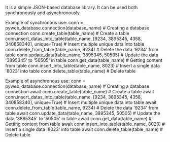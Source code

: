 It is a simple JSON-based database library. It can be used both synchronously and asynchronously.

Example of synchronous use:
conn = pyweb_database.connection(database_name) # Creating a database connection
conn.create_table(table_name)  # Create a table
conn.insert_datas_into_table(table_name, [9234, 3895345, 4358, 340858340], unique=True)  # Insert multiple unique data into table
conn.delete_from_table(table_name, 9234)  # Delete the data '9234' from table
conn.update_data(table_name, 3895345, 50505)  # Update the data '3895345' to '50505' in table
conn.get_data(table_name) # Getting content from table
conn.insert_into_table(table_name, 8023)  # Insert a single data '8023' into table
conn.delete_table(table_name)  # Delete table

Example of asynchronous use:
conn = pyweb_database.connection(database_name) # Creating a database connection
await conn.create_table(table_name)  # Create a table
await conn.insert_datas_into_table(table_name, [9234, 3895345, 4358, 340858340], unique=True)  # Insert multiple unique data into table
await conn.delete_from_table(table_name, 9234)  # Delete the data '9234' from table
await conn.update_data(table_name, 3895345, 50505)  # Update the data '3895345' to '50505' in table
await conn.get_data(table_name) # Getting content from table
await conn.insert_into_table(table_name, 8023)  # Insert a single data '8023' into table
await conn.delete_table(table_name)  # Delete table